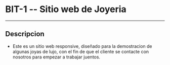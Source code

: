 # BIT-1 -- Sitio web de Joyeria
---
## Descripcion
- Este es un sitio web responsive, diseñado para la demostracion de algunas joyas de lujo, con el fin de que el cliente se contacte con nosotros para empezar a trabajar juentos.
